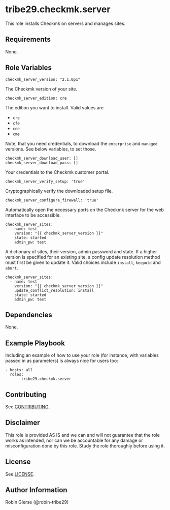 # tribe29.checkmk.server

<!-- A brief description of the role goes here. -->
This role installs Checkmk on servers and manages sites.

## Requirements

<!-- Any pre-requisites that may not be covered by Ansible itself or the role should be mentioned here. For instance, if the role uses the EC2 module, it may be a good idea to mention in this section that the boto package is required. -->
None.

## Role Variables

<!-- A description of the settable variables for this role should go here, including any variables that are in defaults/main.yml, vars/main.yml, and any variables that can/should be set via parameters to the role. Any variables that are read from other roles and/or the global scope (ie. hostvars, group vars, etc.) should be mentioned here as well. -->

    checkmk_server_version: "2.1.0p1"

The Checkmk version of your site.

    checkmk_server_edition: cre

The edition you want to install. Valid values are

- `cre`
- `cfe`
- `cee`
- `cme`

Note, that you need credentials, to download the `enterprise` and `managed` versions.
See below variables, to set those.

    checkmk_server_download_user: []
    checkmk_server_download_pass: []

Your credentials to the Checkmk customer portal.

    checkmk_server_verify_setup: 'true'

Cryptographically verify the downloaded setup file.

    checkmk_server_configure_firewall: 'true'

Automatically open the necessary ports on the Checkmk server for the
web interface to be accessible.

    checkmk_server_sites:
      - name: test
        version: "{{ checkmk_server_version }}"
        state: started
        admin_pw: test

A dictionary of sites, their version, admin password and state.
If a higher version is specified for an existing site, a config update resolution method must first be given to update it.
Valid choices include `install`, `keepold` and `abort`.

    checkmk_server_sites:
      - name: test
        version: "{{ checkmk_server_version }}"
        update_conflict_resolution: install
        state: started
        admin_pw: test

## Dependencies

<!-- A list of other roles hosted on Galaxy should go here, plus any details in regards to parameters that may need to be set for other roles, or variables that are used from other roles. -->
None.

## Example Playbook

Including an example of how to use your role (for instance, with variables passed in as parameters) is always nice for users too:

    - hosts: all
      roles:
         - tribe29.checkmk.server

## Contributing

See [CONTRIBUTING](../../CONTRIBUTING).

## Disclaimer

This role is provided AS IS and we can and will not guarantee that the role works as intended, nor can we be accountable for any damage or misconfiguration done by this role. Study the role thoroughly before using it.

## License

See [LICENSE](../../LICENSE).

## Author Information

<!-- An optional section for the role authors to include contact information, or a website (HTML is not allowed). -->
Robin Gierse (@robin-tribe29)
